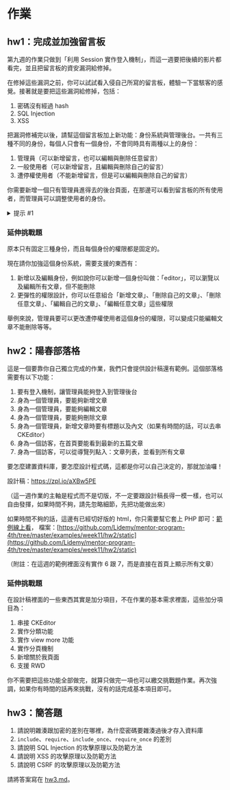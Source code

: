 # 作業

## hw1：完成並加強留言板

第九週的作業只做到「利用 Session 實作登入機制」，而這一週要把後續的影片都看完，並且把留言板的資安漏洞給修掉。

在修掉這些漏洞之前，你可以試試看入侵自己所寫的留言板，體驗一下當駭客的感覺。接著就是要把這些漏洞給修掉，包括：

1. 密碼沒有經過 hash
2. SQL Injection
3. XSS

把漏洞修補完以後，請幫這個留言板加上新功能：身份系統與管理後台。一共有三種不同的身份，每個人只會有一個身份，不會同時具有兩種以上的身份：

1. 管理員（可以新增留言，也可以編輯與刪除任意留言）
2. 一般使用者（可以新增留言，且編輯與刪除自己的留言）
3. 遭停權使用者（不能新增留言，但是可以編輯與刪除自己的留言）

你需要新增一個只有管理員進得去的後台頁面，在那邊可以看到留言板的所有使用者，而管理員可以調整使用者的身份。

<details>
  <summary>提示 #1</summary>
  可以在 users table 裡面新增一個叫做 role 的欄位
  裡面存放使用者的身份，資料格式可以自訂，例如說你可以存成數字
  1 代表一般使用者，0 代表被停權的使用者，2 代表 admin 之類的
  也可以用字串或是 ENUM 來存
</details>

### 延伸挑戰題

原本只有固定三種身份，而且每個身份的權限都是固定的。

現在請你加強這個身份系統，需要支援的東西有：

1. 新增以及編輯身份，例如說你可以新增一個身份叫做：「editor」，可以瀏覽以及編輯所有文章，但不能刪除
2. 更彈性的權限設計，你可以任意組合「新增文章」、「刪除自己的文章」、「刪除任意文章」、「編輯自己的文章」、「編輯任意文章」這些權限

舉例來說，管理員要可以更改遭停權使用者這個身份的權限，可以變成只能編輯文章不能刪除等等。

## hw2：陽春部落格

這是一個要靠你自己獨立完成的作業，我們只會提供設計稿還有範例。這個部落格需要有以下功能：

1. 要有登入機制，讓管理員能夠登入到管理後台
2. 身為一個管理員，要能夠新增文章
3. 身為一個管理員，要能夠編輯文章
4. 身為一個管理員，要能夠刪除文章
5. 身為一個管理員，新增文章時要有標題以及內文（如果有時間的話，可以去串 CKEditor）
6. 身為一個訪客，在首頁要能看到最新的五篇文章
7. 身為一個訪客，可以從導覽列點入：文章列表，並看到所有文章

要怎麼建置資料庫，要怎麼設計程式碼，這都是你可以自己決定的，那就加油囉！

設計稿：https://zpl.io/aXBw5PE 

（這一週作業的主軸是程式而不是切版，不一定要跟設計稿長得一模一樣，也可以自由發揮，如果時間不夠，請先忽略細節，先把功能做出來）

如果時間不夠的話，這邊有已經切好版的 html，你只需要幫它套上 PHP 即可：[範例線上看](https://lidemy.github.io/mentor-program-4th/examples/week11/hw2/static/index.html)，
檔案：[https://github.com/Lidemy/mentor-program-4th/tree/master/examples/week11/hw2/static](https://github.com/Lidemy/mentor-program-4th/tree/master/examples/week11/hw2/static)

（附註：在這週的範例裡面沒有實作 6 跟 7，而是直接在首頁上顯示所有文章）

### 延伸挑戰題

在設計稿裡面的一些東西其實是加分項目，不在作業的基本需求裡面，這些加分項目為：

1. 串接 CKEditor
2. 實作分類功能
3. 實作 view more 功能
4. 實作分頁機制
5. 新增關於我頁面
6. 支援 RWD

你不需要把這些功能全部做完，就算只做完一項也可以繳交挑戰題作業。再次強調，如果你有時間的話再來挑戰，沒有的話完成基本項目即可。

## hw3：簡答題

1. 請說明雜湊跟加密的差別在哪裡，為什麼密碼要雜湊過後才存入資料庫
2. `include`、`require`、`include_once`、`require_once` 的差別
3. 請說明 SQL Injection 的攻擊原理以及防範方法
4. 請說明 XSS 的攻擊原理以及防範方法
5. 請說明 CSRF 的攻擊原理以及防範方法

請將答案寫在 [hw3.md](hw3.md)。
